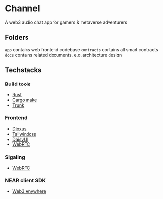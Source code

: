 # Channel

A web3 audio chat app for gamers & metaverse adventurers

## Folders
`app` contains web frontend codebase
`contracts` contains all smart contracts
`docs` contains related documents, e,g, architecture design

## Techstacks

### Build tools

- [Rust](https://www.rust-lang.org/)
- [Cargo make](https://github.com/sagiegurari/cargo-make)
- [Trunk](https://github.com/thedodd/trunk)

### Frontend

- [Dioxus](https://dioxuslabs.com/)
- [Tailwindcss](https://tailwindcss.com/)
- [DaisyUI](https://daisyui.com/)
- [WebRTC](https://github.com/webrtc-rs/webrtc)

### Sigaling

- [WebRTC](https://github.com/webrtc-rs/webrtc)

### NEAR client SDK

- [Web3 Anywhere](https://github.com/russellwmy/web3-anywhere)
